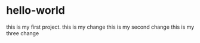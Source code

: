 # hello-world
this is my first project.
this is my change
this is my second change 
this is my three change
